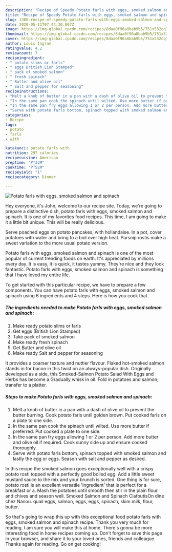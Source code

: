```yaml
---
description: "Recipe of Speedy Potato farls with eggs, smoked salmon and spinach"
title: "Recipe of Speedy Potato farls with eggs, smoked salmon and spinach"
slug: 1300-recipe-of-speedy-potato-farls-with-eggs-smoked-salmon-and-spinach
date: 2020-05-11T07:44:30.007Z
image: https://img-global.cpcdn.com/recipes/8daa0f96a8bab9b5/751x532cq70/potato-farls-with-eggs-smoked-salmon-and-spinach-recipe-main-photo.jpg
thumbnail: https://img-global.cpcdn.com/recipes/8daa0f96a8bab9b5/751x532cq70/potato-farls-with-eggs-smoked-salmon-and-spinach-recipe-main-photo.jpg
cover: https://img-global.cpcdn.com/recipes/8daa0f96a8bab9b5/751x532cq70/potato-farls-with-eggs-smoked-salmon-and-spinach-recipe-main-photo.jpg
author: Louis Ingram
ratingvalue: 4.2
reviewcount: 7
recipeingredient:
- " potato slims or farls"
- " eggs British Lion Stamped"
- " pack of smoked salmon"
- " fresh spinach"
- " Butter and olive oil"
- " Salt and pepper for seasoning"
recipeinstructions:
- "Melt a knob of butter in a pan with a dash of olive oil to prevent the butter burning. Cook potato farls until golden brown. Put cooked farls on a plate to one side."
- "In the same pan cook the spinach until wilted. Use more butter if preferred. Put cooked a plate to one side."
- "In the same pan fry eggs allowing 1 or 2 per person. Add more butter and olive oil if required. Cook sunny side up and ensure cooked thoroughly."
- "Serve with potato farls bottom, spinach topped with smoked salmon and lastly the egg or eggs. Season with salt and pepper as desired."
categories:
- Recipe
tags:
- potato
- farls
- with

katakunci: potato farls with 
nutrition: 297 calories
recipecuisine: American
preptime: "PT33M"
cooktime: "PT52M"
recipeyield: "1"
recipecategory: Dinner

---
```



![Potato farls with eggs, smoked salmon and spinach](https://img-global.cpcdn.com/recipes/8daa0f96a8bab9b5/751x532cq70/potato-farls-with-eggs-smoked-salmon-and-spinach-recipe-main-photo.jpg)

Hey everyone, it's John, welcome to our recipe site. Today, we're going to prepare a distinctive dish, potato farls with eggs, smoked salmon and spinach. It is one of my favorites food recipes. This time, I am going to make it a little bit unique. This will be really delicious.

Serve poached eggs on potato pancakes, with hollandaise. In a pot, cover potatoes with water and bring to a boil over high heat. Parsnip rostis make a sweet variation to the more usual potato version.

Potato farls with eggs, smoked salmon and spinach is one of the most popular of current trending foods on earth. It's appreciated by millions every day. It is easy, it is quick, it tastes yummy. They're nice and they look fantastic. Potato farls with eggs, smoked salmon and spinach is something that I have loved my entire life.


To get started with this particular recipe, we have to prepare a few components. You can have potato farls with eggs, smoked salmon and spinach using 6 ingredients and 4 steps. Here is how you cook that.

<!--inarticleads1-->

##### The ingredients needed to make Potato farls with eggs, smoked salmon and spinach:

1. Make ready  potato slims or farls
1. Get  eggs (British Lion Stamped)
1. Take  pack of smoked salmon
1. Make ready  fresh spinach
1. Get  Butter and olive oil
1. Make ready  Salt and pepper for seasoning


It provides a coarser texture and nuttier flavour. Flaked hot-smoked salmon stands in for bacon in this twist on an always-popular dish. Originally developed as a side, this Smoked-Salmon Potato Salad With Eggs and Herbs has become a Gradually whisk in oil. Fold in potatoes and salmon; transfer to a platter. 

<!--inarticleads2-->

##### Steps to make Potato farls with eggs, smoked salmon and spinach:

1. Melt a knob of butter in a pan with a dash of olive oil to prevent the butter burning. Cook potato farls until golden brown. Put cooked farls on a plate to one side.
1. In the same pan cook the spinach until wilted. Use more butter if preferred. Put cooked a plate to one side.
1. In the same pan fry eggs allowing 1 or 2 per person. Add more butter and olive oil if required. Cook sunny side up and ensure cooked thoroughly.
1. Serve with potato farls bottom, spinach topped with smoked salmon and lastly the egg or eggs. Season with salt and pepper as desired.


In this recipe the smoked salmon goes exceptionally well with a crispy potato rosti topped with a perfectly good boiled egg. Add a little sweet mustard sauce to the mix and your brunch is sorted. One thing is for sure, potato rosti is an excellent versatile &#39;ingredient&#39; that is perfect for a breakfast or a. Mash the potatoes until smooth then stir in the plain flour and chives and season well. Smoked Salmon and Spinach ClafoutisOn dine chez Nanou. quail eggs, salmon, eggs, eggs, spinach, skim milk, flour, butter. 

So that's going to wrap this up with this exceptional food potato farls with eggs, smoked salmon and spinach recipe. Thank you very much for reading. I am sure you will make this at home. There's gonna be more interesting food in home recipes coming up. Don't forget to save this page in your browser, and share it to your loved ones, friends and colleague. Thanks again for reading. Go on get cooking!
